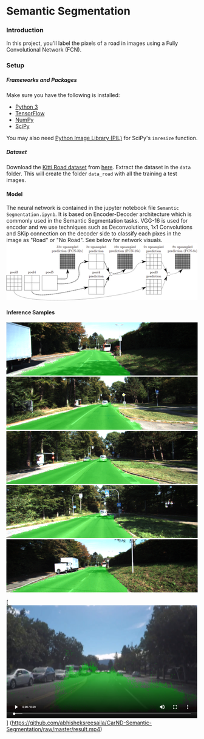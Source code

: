 # Semantic Segmentation
### Introduction
In this project, you'll label the pixels of a road in images using a Fully Convolutional Network (FCN).

### Setup
##### Frameworks and Packages
Make sure you have the following is installed:
 - [Python 3](https://www.python.org/)
 - [TensorFlow](https://www.tensorflow.org/)
 - [NumPy](http://www.numpy.org/)
 - [SciPy](https://www.scipy.org/)

You may also need [Python Image Library (PIL)](https://pillow.readthedocs.io/) for SciPy's `imresize` function.

##### Dataset
Download the [Kitti Road dataset](http://www.cvlibs.net/datasets/kitti/eval_road.php) from [here](http://www.cvlibs.net/download.php?file=data_road.zip).  Extract the dataset in the `data` folder.  This will create the folder `data_road` with all the training a test images.

#### Model
The neural network is contained in the jupyter notebook file `Semantic Segmentation.ipynb`. It is based on Encoder-Decoder architecture which is commonly used in the Semantic Segmentation tasks. VGG-16 is used for encoder and we use techniques such as Deconvolutions, 1x1 Convolutions and SKip connection on the decoder side to classify each pixes in the image as "Road" or "No Road". See below for network visuals. 
![Semantic-Segmentation-Model](https://github.com/abhisheksreesaila/CarND-Semantic-Segmentation/raw/master/FCN-8%20Network.png)

#### Inference Samples
![sample1.png](https://github.com/abhisheksreesaila/CarND-Semantic-Segmentation/raw/master/sample1.png)
![sample2.png](https://github.com/abhisheksreesaila/CarND-Semantic-Segmentation/raw/master/sample2.png)
![sample3.png](https://github.com/abhisheksreesaila/CarND-Semantic-Segmentation/raw/master/sample3.png)
![sample4.png](https://github.com/abhisheksreesaila/CarND-Semantic-Segmentation/raw/master/sample4.png)
![sample5.png](https://github.com/abhisheksreesaila/CarND-Semantic-Segmentation/raw/master/sample5.png)

[![Inference on a driving Video](https://github.com/abhisheksreesaila/CarND-Semantic-Segmentation/raw/master/VideoSample.PNG)] (https://github.com/abhisheksreesaila/CarND-Semantic-Segmentation/raw/master/result.mp4)

